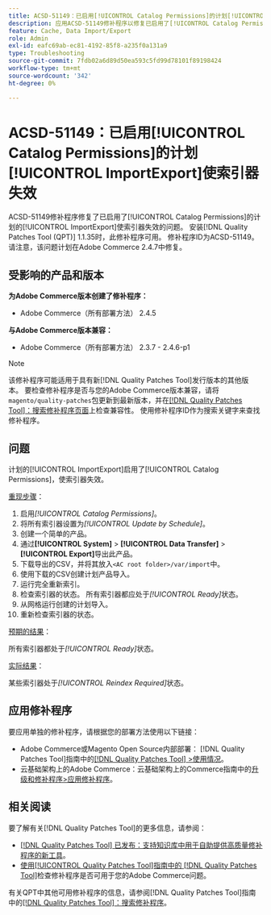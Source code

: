 ```yaml
---
title: ACSD-51149：已启用[!UICONTROL Catalog Permissions]的计划[!UICONTROL ImportExport]使索引器失效
description: 应用ACSD-51149修补程序以修复已启用了[!UICONTROL Catalog Permissions]的计划的[!UICONTROL ImportExport]使索引器失效的Adobe Commerce性能问题。
feature: Cache, Data Import/Export
role: Admin
exl-id: eafc69ab-ec81-4192-85f8-a235f0a131a9
type: Troubleshooting
source-git-commit: 7fdb02a6d89d50ea593c5fd99d78101f89198424
workflow-type: tm+mt
source-wordcount: '342'
ht-degree: 0%

---
```


# ACSD-51149：已启用[!UICONTROL Catalog Permissions]的计划[!UICONTROL ImportExport]使索引器失效

ACSD-51149修补程序修复了已启用了[!UICONTROL Catalog Permissions]的计划的[!UICONTROL ImportExport]使索引器失效的问题。 安装[!DNL Quality Patches Tool (QPT)] 1.1.35时，此修补程序可用。 修补程序ID为ACSD-51149。 请注意，该问题计划在Adobe Commerce 2.4.7中修复。

## 受影响的产品和版本

**为Adobe Commerce版本创建了修补程序：**

* Adobe Commerce（所有部署方法） 2.4.5

**与Adobe Commerce版本兼容：**

* Adobe Commerce（所有部署方法） 2.3.7 - 2.4.6-p1

>[!NOTE]
>
>该修补程序可能适用于具有新[!DNL Quality Patches Tool]发行版本的其他版本。 要检查修补程序是否与您的Adobe Commerce版本兼容，请将`magento/quality-patches`包更新到最新版本，并在[[!DNL Quality Patches Tool]：搜索修补程序页面](https://experienceleague.adobe.com/tools/commerce-quality-patches/index.html?lang=zh-Hans)上检查兼容性。 使用修补程序ID作为搜索关键字来查找修补程序。

## 问题

计划的[!UICONTROL ImportExport]启用了[!UICONTROL Catalog Permissions]，使索引器失效。

<u>重现步骤</u>：

1. 启用&#x200B;*[!UICONTROL Catalog Permissions]*。
1. 将所有索引器设置为&#x200B;*[!UICONTROL Update by Schedule]*。
1. 创建一个简单的产品。
1. 通过&#x200B;**[!UICONTROL System]** > **[!UICONTROL Data Transfer]** > **[!UICONTROL Export]**&#x200B;导出此产品。
1. 下载导出的CSV，并将其放入`<AC root folder>/var/import`中。
1. 使用下载的CSV创建计划产品导入。
1. 运行完全重新索引。
1. 检查索引器的状态。 所有索引器都应处于&#x200B;*[!UICONTROL Ready]*&#x200B;状态。
1. 从网格运行创建的计划导入。
1. 重新检查索引器的状态。

<u>预期的结果</u>：

所有索引器都处于&#x200B;*[!UICONTROL Ready]*&#x200B;状态。

<u>实际结果</u>：

某些索引器处于&#x200B;*[!UICONTROL Reindex Required]*&#x200B;状态。

## 应用修补程序

要应用单独的修补程序，请根据您的部署方法使用以下链接：

* Adobe Commerce或Magento Open Source内部部署： [!DNL Quality Patches Tool]指南中的[[!DNL Quality Patches Tool] >使用情况](/help/tools/quality-patches-tool/usage.md)。
* 云基础架构上的Adobe Commerce：云基础架构上的Commerce指南中的[升级和修补程序>应用修补程序](https://experienceleague.adobe.com/docs/commerce-cloud-service/user-guide/develop/upgrade/apply-patches.html?lang=zh-Hans)。

## 相关阅读

要了解有关[!DNL Quality Patches Tool]的更多信息，请参阅：

* [[!DNL Quality Patches Tool] 已发布：支持知识库中用于自助提供高质量修补程序的新工具](https://experienceleague.adobe.com/zh-hans/docs/commerce-operations/tools/quality-patches-tool/quality-patches-tool-to-self-serve-quality-patches)。
* [使用[!UICONTROL Quality Patches Tool]指南中的 [!DNL Quality Patches Tool]](/help/tools/quality-patches-tool/patches-available-in-qpt/check-patch-for-magento-issue-with-magento-quality-patches.md)检查修补程序是否可用于您的Adobe Commerce问题。


有关QPT中其他可用修补程序的信息，请参阅[!DNL Quality Patches Tool]指南中的[[!DNL Quality Patches Tool]：搜索修补程序](https://experienceleague.adobe.com/tools/commerce-quality-patches/index.html?lang=zh-Hans)。
